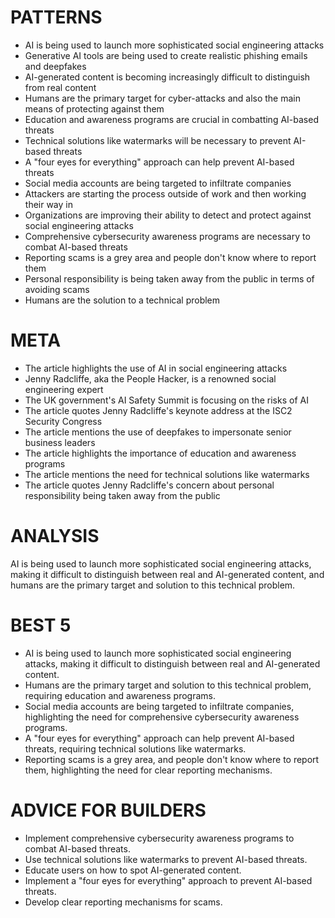 # PATTERNS
* AI is being used to launch more sophisticated social engineering attacks
* Generative AI tools are being used to create realistic phishing emails and deepfakes
* AI-generated content is becoming increasingly difficult to distinguish from real content
* Humans are the primary target for cyber-attacks and also the main means of protecting against them
* Education and awareness programs are crucial in combatting AI-based threats
* Technical solutions like watermarks will be necessary to prevent AI-based threats
* A "four eyes for everything" approach can help prevent AI-based threats
* Social media accounts are being targeted to infiltrate companies
* Attackers are starting the process outside of work and then working their way in
* Organizations are improving their ability to detect and protect against social engineering attacks
* Comprehensive cybersecurity awareness programs are necessary to combat AI-based threats
* Reporting scams is a grey area and people don't know where to report them
* Personal responsibility is being taken away from the public in terms of avoiding scams
* Humans are the solution to a technical problem

# META
* The article highlights the use of AI in social engineering attacks
* Jenny Radcliffe, aka the People Hacker, is a renowned social engineering expert
* The UK government's AI Safety Summit is focusing on the risks of AI
* The article quotes Jenny Radcliffe's keynote address at the ISC2 Security Congress
* The article mentions the use of deepfakes to impersonate senior business leaders
* The article highlights the importance of education and awareness programs
* The article mentions the need for technical solutions like watermarks
* The article quotes Jenny Radcliffe's concern about personal responsibility being taken away from the public

# ANALYSIS
AI is being used to launch more sophisticated social engineering attacks, making it difficult to distinguish between real and AI-generated content, and humans are the primary target and solution to this technical problem.

# BEST 5
* AI is being used to launch more sophisticated social engineering attacks, making it difficult to distinguish between real and AI-generated content.
* Humans are the primary target and solution to this technical problem, requiring education and awareness programs.
* Social media accounts are being targeted to infiltrate companies, highlighting the need for comprehensive cybersecurity awareness programs.
* A "four eyes for everything" approach can help prevent AI-based threats, requiring technical solutions like watermarks.
* Reporting scams is a grey area, and people don't know where to report them, highlighting the need for clear reporting mechanisms.

# ADVICE FOR BUILDERS
* Implement comprehensive cybersecurity awareness programs to combat AI-based threats.
* Use technical solutions like watermarks to prevent AI-based threats.
* Educate users on how to spot AI-generated content.
* Implement a "four eyes for everything" approach to prevent AI-based threats.
* Develop clear reporting mechanisms for scams.
